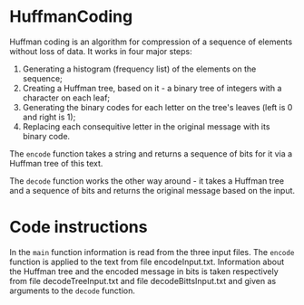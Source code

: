 # HuffmanCoding
Huffman coding is an algorithm for compression of a sequence of elements without loss of data. It works in four major steps:
1) Generating a histogram (frequency list) of the elements on the sequence;
2) Creating a Huffman tree, based on it - a binary tree of integers with a character on each leaf;
3) Generating the binary codes for each letter on the tree's leaves (left is 0 and right is 1);
4) Replacing each consequitive letter in the original message with its binary code.

The `encode` function takes a string and returns a sequence of bits for it via a Huffman tree of this text.

The `decode` function works the other way around - it takes a Huffman tree and a sequence of bits and returns the original message based on the input.

# Code instructions

In the `main` function information is read from the three input files.
The `encode` function is applied to the text from file encodeInput.txt.
Information about the Huffman tree and the encoded message in bits is taken respectively from file
decodeTreeInput.txt and file decodeBittsInput.txt and given as arguments to the `decode` function.
